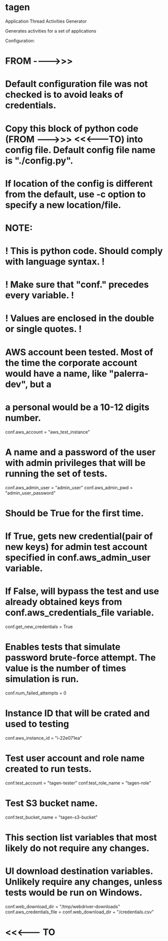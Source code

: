 # tagen
Application Thread Activities Generator

Generates activities for a set of applications

Configuration:
# FROM ---->>>
#
# Default configuration file was not checked is to avoid leaks of credentials.
#
# Copy this block of python code (FROM --->>> <<<---TO) into config file. Default config file name is "./config.py".
# If location of the config is different from the default, use -c <file name> option to specify a new location/file.

#
# NOTE:
#      ! This is python code. Should comply with language syntax. !
#      ! Make sure that "conf." precedes every variable. !
#      ! Values are enclosed in the double or single quotes. !
#

# AWS account been tested. Most of the time the corporate account would have a name, like "palerra-dev", but a
# a personal would be a 10-12 digits number.
conf.aws_account = "aws_test_instance"

# A name and a password of the user with admin privileges that will be running the set of tests.
conf.aws_admin_user = "admin_user"
conf.aws_admin_pwd = "admin_user_password"

# Should be True for the first time.
# If True, gets new credential(pair of new keys) for admin test account specified in conf.aws_admin_user variable.
# If False, will bypass the test and use already obtained keys from conf.aws_credentials_file variable.
conf.get_new_credentials = True

# Enables tests that simulate password brute-force attempt. The value is the number of times simulation is run.
conf.num_failed_attempts = 0

# Instance ID that will be crated and used to testing
conf.aws_instance_id = "i-22e071ea"

# Test user account and role name created to run tests.
conf.test_account = "tagen-tester"
conf.test_role_name = "tagen-role"

# Test S3 bucket name.
conf.test_bucket_name = "tagen-s3-bucket"

#
# This section list variables that most likely do not require any changes.
#

# UI download destination variables. Unlikely require any changes, unless tests would be run on Windows.
conf.web_download_dir = "/tmp/webdriver-downloads"
conf.aws_credentials_file = conf.web_download_dir + "/credentials.csv"
# <<<--- TO
